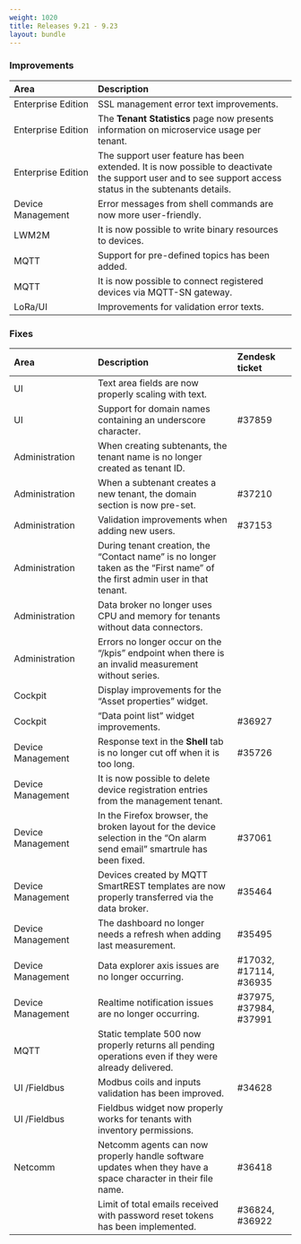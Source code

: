 ```yaml
---
weight: 1020
title: Releases 9.21 - 9.23
layout: bundle
---
```


### Improvements

<table>
<col width = 150>
<thead>
<tr>
<th style="text-align:left">Area</th>
<th style="text-align:left">Description</th>
</tr>
</thead>
<tbody>
<tr>
<td style="text-align:left">Enterprise Edition</td>
<td style="text-align:left">SSL management error text improvements.</td>
</tr>
<tr>
<td style="text-align:left">Enterprise Edition</td>
<td style="text-align:left">The <strong>Tenant Statistics</strong> page now presents information on microservice usage per tenant.</td>
</tr>
<tr>
<td style="text-align:left">Enterprise Edition</td>
<td style="text-align:left">The support user feature has been extended. It is now possible to deactivate the support user and to see support access status in the subtenants details.</td>
</tr>
<tr>
<td style="text-align:left">Device Management</td>
<td style="text-align:left">Error messages from shell commands are now more user-friendly.</td>
</tr>
<tr>
<td style="text-align:left">LWM2M</td>
<td style="text-align:left">It is now possible to write binary resources to devices.</td>
</tr>
<tr>
<td style="text-align:left">MQTT</td>
<td style="text-align:left">Support for pre-defined topics has been added.</td>
</tr>
<tr>
<td style="text-align:left">MQTT</td>
<td style="text-align:left">It is now possible to connect registered devices via MQTT-SN gateway.</td>
</tr>
<tr>
<td style="text-align:left">LoRa/UI</td>
<td style="text-align:left">Improvements for validation error texts.</td>
</tr>
</tbody>
</table>


### Fixes

<table>
<colgroup><col width="150">
</colgroup><thead>
<tr>
<th style="text-align:left">Area</th>
<th style="text-align:left">Description</th>
<th style="text-align:left">Zendesk ticket</th>
</tr>
</thead>
<tbody>
<tr>
<td style="text-align:left">UI</td>
<td style="text-align:left">Text area fields are now properly scaling with text. </td>
<td> </td>
</tr>
<tr>
<td style="text-align:left">UI</td>
<td style="text-align:left">Support for domain names containing an underscore character.</td>
<td>#37859 </td>
</tr>
<tr>
<td style="text-align:left">Administration</td>
<td style="text-align:left">When creating subtenants, the tenant name is no longer created as tenant ID.</td>
<td> </td>
</tr>
<tr>
<td style="text-align:left">Administration</td>
<td style="text-align:left">When a subtenant creates a new tenant, the domain section is now pre-set.
</td>
<td>#37210 </td>
</tr>
<tr>
<td style="text-align:left">Administration</td>
<td style="text-align:left">Validation improvements when adding new users.</td>
<td>#37153</td>
</tr>
<tr>
<td style="text-align:left">Administration</td>
<td style="text-align:left">During tenant creation, the “Contact name” is no longer taken as the “First name” of the first admin user in that tenant.
</td>
<td> </td>
</tr>
<tr>
<td style="text-align:left">Administration</td>
<td style="text-align:left">Data broker no longer uses CPU and memory for tenants without data connectors.
</td>
<td> </td>
</tr>
<tr>
<tr>
<td style="text-align:left">Administration</td>
<td style="text-align:left">Errors no longer occur on the “/kpis” endpoint when there is an invalid measurement without series.
</td>
<td> </td>
</tr>
<tr>
<td style="text-align:left">Cockpit</td>
<td style="text-align:left">Display improvements for the “Asset properties” widget.
</td>
<td> </td>
</tr>
<tr>
<td style="text-align:left">Cockpit</td>
<td style="text-align:left">“Data point list” widget improvements.
</td>
<td>#36927</td>
</tr>
<tr>
<td style="text-align:left">Device Management</td>
<td style="text-align:left">Response text in the <strong>Shell</strong> tab is no longer cut off when it is too long.</td>
<td style="text-align:left">#35726</td>
</tr>
<tr>
<td style="text-align:left">Device Management</td>
<td style="text-align:left">It is now possible to delete device registration entries from the management tenant.</td>
<td style="text-align:left"></td>
</tr>
<tr>
<td style="text-align:left">Device Management</td>
<td style="text-align:left">In the Firefox browser, the broken layout for the device selection in the “On alarm send email” smartrule has been fixed.</td>
<td>#37061</td>
</tr>
<tr>
<td style="text-align:left">Device Management</td>
<td style="text-align:left">Devices created by MQTT SmartREST templates are now properly transferred via the data broker.
</td>
<td>#35464</td>
</tr>
<tr>
<td style="text-align:left">Device Management</td>
<td style="text-align:left">The dashboard no longer needs a refresh when adding last measurement.</td>
<td>#35495</td>
</tr>
<tr>
<td style="text-align:left">Device Management</td>
<td style="text-align:left">Data explorer axis issues are no longer occurring.</td>
<td>#17032, #17114, #36935</td>
</tr>
<tr>
<td style="text-align:left">Device Management</td>
<td style="text-align:left">Realtime notification issues are no longer occurring.</td>
<td>#37975, #37984, #37991</td>
</tr>
<tr>
<td style="text-align:left">MQTT</td>
<td style="text-align:left">Static template 500 now properly returns all pending operations even if they were already delivered.</td>
<td> </td>
</tr>
<tr>
<td style="text-align:left">UI /Fieldbus</td>
<td style="text-align:left">Modbus coils and inputs validation has been improved.</td>
<td>#34628 </td>
</tr>
<tr>
<td style="text-align:left">UI /Fieldbus</td>
<td style="text-align:left">Fieldbus widget now properly works for tenants with inventory permissions.</td>
<td style="text-align:left"></td>
</tr>
<tr>
<td style="text-align:left">Netcomm</td>
<td style="text-align:left">Netcomm agents can now properly handle software updates when they have a space character in their file name.</td>
<td style="text-align:left">#36418</td>
</tr>
<tr>
<td style="text-align:left"></td>
<td style="text-align:left">Limit of total emails received with password reset tokens has been implemented.</td>
<td>#36824, #36922</td>
</tr>
</tbody>
</table>
